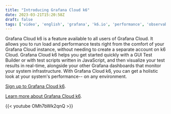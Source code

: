 ```yaml
---
title: "Introducing Grafana Cloud k6"
date: 2023-03-21T15:20:58Z
draft: false
tags: ['video', 'english', 'grafana', 'k6.io', 'performance', 'observability']
---
```

Grafana Cloud k6 is a feature available to all users of Grafana Cloud. It allows you to run load and performance tests right from the comfort of your Grafana Cloud instance, without needing to create a separate account on k6 Cloud. Grafana Cloud k6 helps you get started quickly with a GUI Test Builder or with test scripts written in JavaScript, and then visualize your test results in real-time, alongside your other Grafana dashboards that monitor your system infrastructure. With Grafana Cloud k6, you can get a holistic look at your system's performance-- on any environment.

[Sign up to Grafana Cloud k6](https://grafana.com/products/cloud/k6/).

[Learn more about Grafana Cloud k6](https://k6.io/docs/cloud/integrations/grafana-app/).

{{< youtube OMh7bWk2qnQ >}}